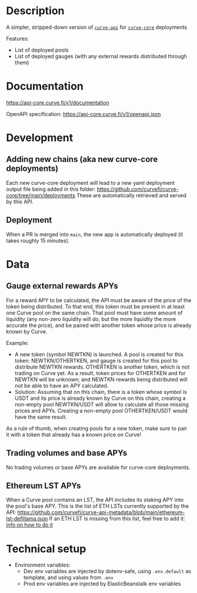 # Description

A simpler, stripped-down version of [`curve-api`](https://github.com/curvefi/curve-api) for [`curve-core`](https://github.com/curvefi/curve-core) deployments

Features:
- List of deployed pools
- List of deployed gauges (with any external rewards distributed through them)

# Documentation

<https://api-core.curve.fi/v1/documentation>

OpenAPI specification: <https://api-core.curve.fi/v1/openapi.json>

# Development

## Adding new chains (aka new curve-core deployments)

Each new curve-core deployment will lead to a new yaml deployment output file being added in this folder: https://github.com/curvefi/curve-core/tree/main/deployments
These are automatically retrieved and served by this API.

## Deployment

When a PR is merged into `main`, the new app is automatically deployed (it takes roughly 15 minutes).

# Data

## Gauge external rewards APYs

For a reward APY to be calculated, the API must be aware of the price of the token being distributed. To that end, this token must be present in at least one Curve pool on the same chain. That pool must have some amount of liquidity (any non-zero liquidity will do, but the more liquidity the more accurate the price), and be paired with another token whose price is already known by Curve.

Example:

- A new token (symbol NEWTKN) is launched. A pool is created for this token: NEWTKN/OTHERTKEN, and gauge is created for this pool to distribute NEWTKN rewards. OTHERTKEN is another token, which is not trading on Curve yet. As a result, token prices for OTHERTKEN and for NEWTKN will be unknown; and NEWTKN rewards being distributed will not be able to have an APY calculated.
- Solution: Assuming that on this chain, there is a token whose symbol is USDT and its price is already known by Curve on this chain, creating a non-empty pool NEWTKN/USDT will allow to calculate all those missing prices and APYs. Creating a non-empty pool OTHERTKEN/USDT would have the same result.

As a rule of thumb, when creating pools for a new token, make sure to pair it with a token that already has a known price on Curve!

## Trading volumes and base APYs

No trading volumes or base APYs are available for curve-core deployments.

## Ethereum LST APYs

When a Curve pool contains an LST, the API includes its staking APY into the pool's base APY.
This is the list of ETH LSTs currently supported by the API: https://github.com/curvefi/curve-api-metadata/blob/main/ethereum-lst-defillama.json
If an ETH LST is missing from this list, feel free to add it: [info on how to do it](https://github.com/curvefi/curve-api-metadata/tree/main?tab=readme-ov-file#files)

# Technical setup

- Environment variables:
  - Dev env variables are injected by dotenv-safe, using `.env.default` as template, and using values from `.env`
  - Prod env variables are injected by ElasticBeanstalk env variables
